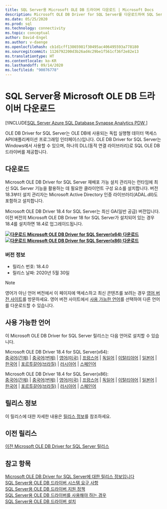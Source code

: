 ```yaml
---
title: SQL Server용 Microsoft OLE DB 드라이버 다운로드 | Microsoft Docs
description: Microsoft OLE DB Driver for SQL Server를 다운로드하여 SQL Server 및 Azure SQL Database에 연결하는 네이티브 Windows 애플리케이션을 개발합니다.
ms.date: 05/25/2020
ms.prod: sql
ms.technology: connectivity
ms.topic: conceptual
author: David-Engel
ms.author: v-daenge
ms.openlocfilehash: cb1d1cff13865981f30495ac406495593a778180
ms.sourcegitcommit: 1126792200d3b26ad4c29be1f561cf36f2e82e13
ms.translationtype: HT
ms.contentlocale: ko-KR
ms.lasthandoff: 09/14/2020
ms.locfileid: "90076778"
---
```

# <a name="download-microsoft-ole-db-driver-for-sql-server"></a>SQL Server용 Microsoft OLE DB 드라이버 다운로드

[!INCLUDE[SQL Server Azure SQL Database Synapse Analytics PDW ](../../includes/applies-to-version/sql-asdb-asdbmi-asa-pdw.md)]

OLE DB Driver for SQL Server는 OLE DB에 사용되는 독립 실행형 데이터 액세스 API(애플리케이션 프로그래밍 인터페이스)입니다. OLE DB Driver for SQL Server는 Windows에서 사용할 수 있으며, 하나의 DLL(동적 연결 라이브러리)로 SQL OLE DB 드라이버를 제공합니다.

## <a name="download"></a>다운로드

Microsoft OLE DB Driver for SQL Server 재배포 가능 설치 관리자는 런타임에 최신 SQL Server 기능을 활용하는 데 필요한 클라이언트 구성 요소를 설치합니다. 버전 18.3부터 설치 관리자는 Microsoft Active Directory 인증 라이브러리(ADAL.dll)도 포함하고 설치합니다.

Microsoft OLE DB Driver 18.4 for SQL Server는 최신 GA(일반 공급) 버전입니다. 이전 버전의 Microsoft OLE DB Driver 18 for SQL Server가 설치되어 있는 경우 18.4를 설치하면 18.4로 업그레이드됩니다.

**[![다운로드](../../ssms/media/download-icon.png) Microsoft OLE DB Driver for SQL Server(x64) 다운로드](https://go.microsoft.com/fwlink/?linkid=2129954)**  
**[![다운로드](../../ssms/media/download-icon.png) Microsoft OLE DB Driver for SQL Server(x86) 다운로드](https://go.microsoft.com/fwlink/?linkid=2131003)**  

### <a name="version-information"></a>버전 정보

- 릴리스 번호: 18.4.0
- 릴리스 날짜: 2020년 5월 30일

> [!Note]
> 영어가 아닌 언어 버전에서 이 페이지에 액세스하고 최신 콘텐츠를 보려는 경우 [영어 버전 사이트](https://aka.ms/downloadmsoledbsqlusenglish)를 방문하세요. 영어 버전 사이트에서 [사용 가능한 언어](#available-languages)를 선택하여 다른 언어를 다운로드할 수 있습니다.

## <a name="available-languages"></a>사용 가능한 언어

이 Microsoft OLE DB Driver for SQL Server 릴리스는 다음 언어로 설치할 수 있습니다.

Microsoft OLE DB Driver 18.4 for SQL Server(x64):  
[중국어(간체)](https://go.microsoft.com/fwlink/?linkid=2129954&clcid=0x804) | [중국어(번체)](https://go.microsoft.com/fwlink/?linkid=2129954&clcid=0x404) | [영어(미국)](https://go.microsoft.com/fwlink/?linkid=2129954&clcid=0x409) | [프랑스어](https://go.microsoft.com/fwlink/?linkid=2129954&clcid=0x40c) | [독일어](https://go.microsoft.com/fwlink/?linkid=2129954&clcid=0x407) | [이탈리아어](https://go.microsoft.com/fwlink/?linkid=2129954&clcid=0x410) | [일본어](https://go.microsoft.com/fwlink/?linkid=2129954&clcid=0x411) | [한국어](https://go.microsoft.com/fwlink/?linkid=2129954&clcid=0x412) | [포르투갈어(브라질)](https://go.microsoft.com/fwlink/?linkid=2129954&clcid=0x416) | [러시아어](https://go.microsoft.com/fwlink/?linkid=2129954&clcid=0x419) | [스페인어](https://go.microsoft.com/fwlink/?linkid=2129954&clcid=0x40a)

Microsoft OLE DB Driver 18.4 for SQL Server(x86):  
[중국어(간체)](https://go.microsoft.com/fwlink/?linkid=2131003&clcid=0x804) | [중국어(번체)](https://go.microsoft.com/fwlink/?linkid=2131003&clcid=0x404) | [영어(미국)](https://go.microsoft.com/fwlink/?linkid=2131003&clcid=0x409) | [프랑스어](https://go.microsoft.com/fwlink/?linkid=2131003&clcid=0x40c) | [독일어](https://go.microsoft.com/fwlink/?linkid=2131003&clcid=0x407) | [이탈리아어](https://go.microsoft.com/fwlink/?linkid=2131003&clcid=0x410) | [일본어](https://go.microsoft.com/fwlink/?linkid=2131003&clcid=0x411) | [한국어](https://go.microsoft.com/fwlink/?linkid=2131003&clcid=0x412) | [포르투갈어(브라질)](https://go.microsoft.com/fwlink/?linkid=2131003&clcid=0x416) | [러시아어](https://go.microsoft.com/fwlink/?linkid=2131003&clcid=0x419) | [스페인어](https://go.microsoft.com/fwlink/?linkid=2131003&clcid=0x40a)

## <a name="release-notes"></a>릴리스 정보

이 릴리스에 대한 자세한 내용은 [릴리스 정보](release-notes-for-oledb-driver-for-sql-server.md)를 참조하세요.

## <a name="previous-releases"></a>이전 릴리스

[이전 Microsoft OLE DB Driver for SQL Server 릴리스](release-notes-for-oledb-driver-for-sql-server.md#previous-releases)

## <a name="see-also"></a>참고 항목

[Microsoft OLE DB Driver for SQL Server에 대한 릴리스 정보입니다](release-notes-for-oledb-driver-for-sql-server.md)  
[SQL Server용 OLE DB 드라이버 시스템 요구 사항](system-requirements-for-oledb-driver-for-sql-server.md)  
[SQL Server용 OLE DB 드라이버 지원 정책](applications\support-policies-for-oledb-driver-for-sql-server.md)  
[SQL Server용 OLE DB 드라이버를 사용해야 하는 경우](when-to-use-oledb-driver-for-sql-server.md)  
[SQL Server용 OLE DB 드라이버 설치](applications/installing-oledb-driver-for-sql-server.md)

